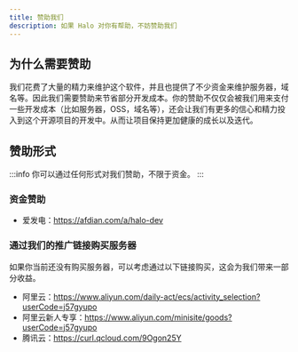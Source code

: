 ```yaml
---
title: 赞助我们
description: 如果 Halo 对你有帮助，不妨赞助我们
---
```


## 为什么需要赞助

我们花费了大量的精力来维护这个软件，并且也提供了不少资金来维护服务器，域名等。因此我们需要赞助来节省部分开发成本。你的赞助不仅仅会被我们用来支付一些开发成本（比如服务器，OSS，域名等），还会让我们有更多的信心和精力投入到这个开源项目的开发中。从而让项目保持更加健康的成长以及迭代。

## 赞助形式

:::info
你可以通过任何形式对我们赞助，不限于资金。
:::

### 资金赞助

- 爱发电：<https://afdian.com/a/halo-dev>

### 通过我们的推广链接购买服务器

如果你当前还没有购买服务器，可以考虑通过以下链接购买，这会为我们带来一部分收益。

- 阿里云：<https://www.aliyun.com/daily-act/ecs/activity_selection?userCode=j57gyupo>
- 阿里云新人专享：<https://www.aliyun.com/minisite/goods?userCode=j57gyupo>
- 腾讯云：<https://curl.qcloud.com/9Ogon25Y>
